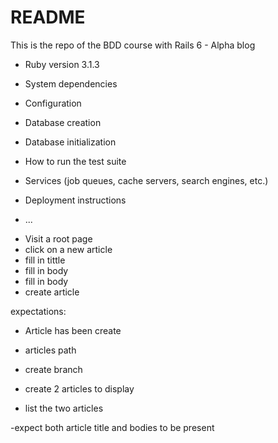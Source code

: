 # README

This is the repo of the BDD course with Rails 6 - Alpha blog

* Ruby version
    3.1.3

* System dependencies

* Configuration

* Database creation

* Database initialization

* How to run the test suite

* Services (job queues, cache servers, search engines, etc.)

* Deployment instructions

* ...

- Visit a root page
- click on a new article
- fill in tittle
- fill in body
- fill in body
- create article

expectations:
- Article has been create
- articles path


- create branch
- create 2 articles to display

- list the two articles

-expect both article title and bodies to be present